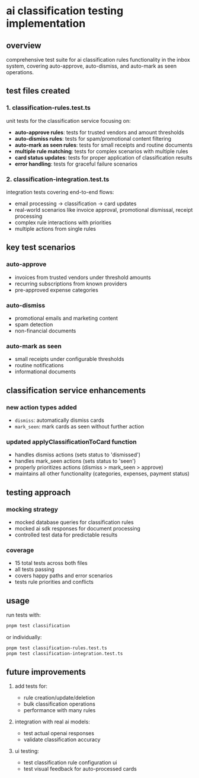 # ai classification testing implementation

## overview
comprehensive test suite for ai classification rules functionality in the inbox system, covering auto-approve, auto-dismiss, and auto-mark as seen operations.

## test files created

### 1. classification-rules.test.ts
unit tests for the classification service focusing on:
- **auto-approve rules**: tests for trusted vendors and amount thresholds
- **auto-dismiss rules**: tests for spam/promotional content filtering  
- **auto-mark as seen rules**: tests for small receipts and routine documents
- **multiple rule matching**: tests for complex scenarios with multiple rules
- **card status updates**: tests for proper application of classification results
- **error handling**: tests for graceful failure scenarios

### 2. classification-integration.test.ts
integration tests covering end-to-end flows:
- email processing → classification → card updates
- real-world scenarios like invoice approval, promotional dismissal, receipt processing
- complex rule interactions with priorities
- multiple actions from single rules

## key test scenarios

### auto-approve
- invoices from trusted vendors under threshold amounts
- recurring subscriptions from known providers
- pre-approved expense categories

### auto-dismiss
- promotional emails and marketing content
- spam detection
- non-financial documents

### auto-mark as seen
- small receipts under configurable thresholds
- routine notifications
- informational documents

## classification service enhancements

### new action types added
- `dismiss`: automatically dismiss cards
- `mark_seen`: mark cards as seen without further action

### updated applyClassificationToCard function
- handles dismiss actions (sets status to 'dismissed')
- handles mark_seen actions (sets status to 'seen')
- properly prioritizes actions (dismiss > mark_seen > approve)
- maintains all other functionality (categories, expenses, payment status)

## testing approach

### mocking strategy
- mocked database queries for classification rules
- mocked ai sdk responses for document processing
- controlled test data for predictable results

### coverage
- 15 total tests across both files
- all tests passing
- covers happy paths and error scenarios
- tests rule priorities and conflicts

## usage

run tests with:
```bash
pnpm test classification
```

or individually:
```bash
pnpm test classification-rules.test.ts
pnpm test classification-integration.test.ts
```

## future improvements

1. add tests for:
   - rule creation/update/deletion
   - bulk classification operations
   - performance with many rules

2. integration with real ai models:
   - test actual openai responses
   - validate classification accuracy

3. ui testing:
   - test classification rule configuration ui
   - test visual feedback for auto-processed cards 